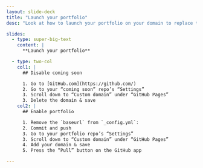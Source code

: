 ```yaml
---
layout: slide-deck
title: "Launch your portfolio"
desc: "Look at how to launch your portfolio on your domain to replace the coming soon page."

slides:
  - type: super-big-text
    content: |
      **Launch your portfolio**

  - type: two-col
    col1: |
      ## Disable coming soon

      1. Go to [GitHub.com](https://github.com/)
      2. Go to your “coming soon” repo’s “Settings”
      3. Scroll down to “Custom domain” under “GitHub Pages”
      3. Delete the domain & save
    col2: |
      ## Enable portfolio

      1. Remove the `baseurl` from `_config.yml`:
      2. Commit and push
      3. Go to your portfolio repo’s “Settings”
      3. Scroll down to “Custom domain” under “GitHub Pages”
      4. Add your domain & save
      5. Press the “Pull” button on the GitHub app

---
```

